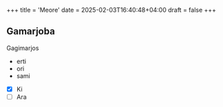 +++
title = 'Meore'
date = 2025-02-03T16:40:48+04:00
draft = false
+++

## Gamarjoba

Gagimarjos

- erti
- ori 
- sami

- [x] Ki
- [ ] Ara
